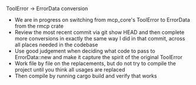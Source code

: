 ToolError -> ErrorData conversion

* We are in progress on switching from mcp_core's ToolError to ErrorData from the rmcp crate
* Review the most recent commit via git show HEAD and then complete more conversions in exactly the same way I did in that commit, across all places needed in the codebase
* Use good judgement when deciding what code to pass to ErrorData::new and make it capture the spirit of the original ToolError
* Work file by file on the replacements, but do not try to compile the project until you think all usages are replaced
* Then compile by running cargo build and verify that works
